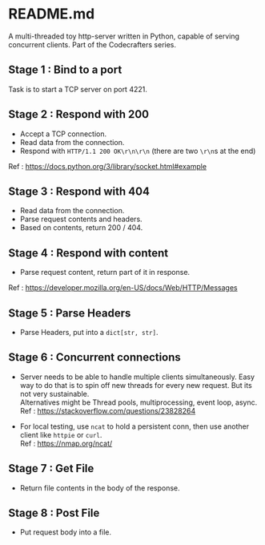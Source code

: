 # README.md

A multi-threaded toy http-server written in Python, capable of serving
concurrent clients. Part of the Codecrafters series.

## Stage 1 : Bind to a port

Task is to start a TCP server on port 4221.

## Stage 2 : Respond with 200

- Accept a TCP connection.
- Read data from the connection.
- Respond with `HTTP/1.1 200 OK\r\n\r\n` (there are two `\r\n`s at the end)

Ref : https://docs.python.org/3/library/socket.html#example

## Stage 3 : Respond with 404

- Read data from the connection.
- Parse request contents and headers.
- Based on contents, return 200 / 404.

## Stage 4 : Respond with content

- Parse request content, return part of it in response.

Ref : https://developer.mozilla.org/en-US/docs/Web/HTTP/Messages

## Stage 5 : Parse Headers

- Parse Headers, put into a `dict[str, str]`.

## Stage 6 : Concurrent connections

- Server needs to be able to handle multiple clients simultaneously. Easy way to
  do that is to spin off new threads for every new request. But its not very
  sustainable.  
  Alternatives might be Thread pools, multiprocessing, event loop, async.  
  Ref : https://stackoverflow.com/questions/23828264

- For local testing, use `ncat` to hold a persistent conn, then use another
  client like `httpie` or `curl`.  
  Ref : https://nmap.org/ncat/

## Stage 7 : Get File

- Return file contents in the body of the response.

## Stage 8 : Post File

- Put request body into a file.
